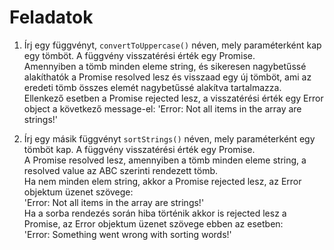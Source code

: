 # Feladatok

1. Írj egy függvényt, `convertToUppercase()` néven, mely paraméterként kap egy tömböt. A függvény visszatérési érték egy Promise.  
Amennyiben a tömb minden eleme string, és sikeresen nagybetűssé alakíthatók a Promise resolved lesz és visszaad egy új tömböt, ami az eredeti tömb összes elemét nagybetűssé alakítva tartalmazza.  
Ellenkező esetben a Promise rejected lesz, a visszatérési érték egy Error object a következő message-el: 'Error: Not all items in the array are strings!'

2. Írj egy másik függvényt `sortStrings()` néven, mely paraméterként egy tömböt kap. A függvény visszatérési érték egy Promise.  
A Promise resolved lesz, amennyiben a tömb minden eleme string, a resolved value az ABC szerinti rendezett tömb.  
Ha nem minden elem string, akkor a Promise rejected lesz, az Error objektum üzenet szövege:     
'Error: Not all items in the array are strings!'   
Ha a sorba rendezés során hiba történik akkor is rejected lesz a Promise, az Error objektum üzenet szövege ebben az esetben:  
'Error: Something went wrong with sorting words!'
